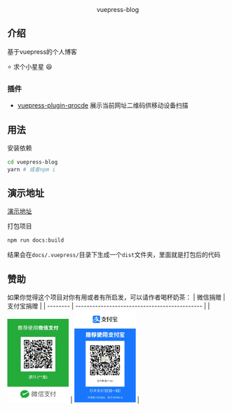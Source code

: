 <div align="center">
vuepress-blog
</div>


## 介绍

基于vuepress的个人博客

⭐ 求个小星星 😆


### 插件

- [vuepress-plugin-qrocde](https://github.com/openHacking/vuepress-plugin-qrcode) 展示当前网址二维码供移动设备扫描

## 用法


安装依赖

```sh
cd vuepress-blog
yarn # 或者npm i
```

## 演示地址

[演示地址](https://numbrun.gitee.io/vuepress-blog/)

打包项目

```sh
npm run docs:build
```

结果会在`docs/.vuepress/`目录下生成一个`dist`文件夹，里面就是打包后的代码

## 赞助

如果你觉得这个项目对你有用或者有所启发，可以请作者喝杯奶茶：
| 微信捐赠 | 支付宝捐赠                                    |
| -------- | --------------------------------------------- |
| <img src="./assets/wxpay.jpg" width="140" /> | <img src="./assets/alipay.jpg" width="140" />  |


